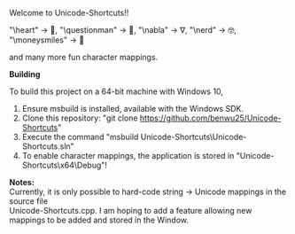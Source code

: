 Welcome to Unicode-Shortcuts!!

"\heart" -> 💓, "\questionman" -> 🧐, "\nabla" -> ∇, "\nerd" -> 🤓, "\moneysmiles" -> 🤑  

and many more fun character mappings.

<b>Building</b>

To build this project on a 64-bit machine with Windows 10,
1. Ensure msbuild is installed, available with the Windows SDK.
2. Clone this repository: "git clone https://github.com/benwu25/Unicode-Shortcuts"
3. Execute the command "msbuild Unicode-Shortcuts\Unicode-Shortcuts.sln"
4. To enable character mappings, the application is stored in "Unicode-Shortcuts\x64\Debug"!

<b>Notes:</b>  
Currently, it is only possible to hard-code string -> Unicode mappings in the source file  
Unicode-Shortcuts.cpp. I am hoping to add a feature allowing new mappings to be added and stored in the Window.
